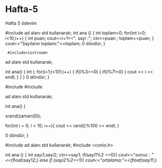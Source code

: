 # Hafta-5
Hafta 5 ödevim

#include<iostream>
ad alanı std kullanarak;
int ana ()
{
     int toplam=0;
     for(int i=0; i<10;i++)
     {
         int puan;
         cout<<i+1<<". sayi :";
         cin>>puan
         ;
         toplam+=puan;
     }
     cout<<"Sayıların toplamı:"<<toplam;
      0 döndür;
     }
     
     
     
     #include<iostream>
ad alanı std kullanarak;

int ana()
{
int i;
for(i=1;i<101;i++)
{
if(i%3==0)
{
if(i%7!=0)
{
cout << i << endl;
}
}
}
0 döndür;
}





#include <iostream>
#include <ctime>

ad alanı std kullanarak;

int ana() {

  srand(zaman(0));

  for(int i = 0; i < 10; i++){
    cout << rand()%100 << endl;
  }

  0 döndür;
}



#include<iostream>
ad alanı std kullanarak;
#include <conio.h>

int ana ()
{
   int sayı1,sayi2;
   cin>>say1;
        if(sayi1%2 ==0){
    cout<<"sonuc : "<<(float)say1*2;}
    else if (sayi2%2==1){
        cout<<"ortalama:"<<(float)say1*1;}
